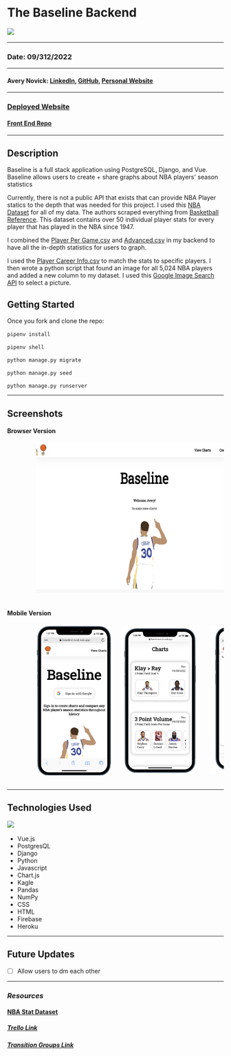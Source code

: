 # The Baseline Backend

<img src="https://cdn.dribbble.com/users/613796/screenshots/4916110/basket_ball_spin.gif" height="300px">

---

### Date: 09/312/2022

---

#### Avery Novick: <a href="https://www.linkedin.com/in/avery-novick/" target="_blank" rel="noreferrer">LinkedIn</a>, <a href="https://github.com/anovick1" target="_blank" rel="noreferrer">GitHub</a>, <a href="averynovick.dev" target="_blank" rel="noreferrer">Personal Website</a>

---

### <a href="https://baselinenovick.web.app/" target="_blank" rel="noreferrer">Deployed Website</a>

#### <a href="https://github.com/anovick1/Baseline" target="_blank" rel="noreferrer">Front End Repo</a>

---

## Description

Baseline is a full stack application using PostgreSQL, Django, and Vue. Baseline allows users to create + share graphs about NBA players' season statistics

Currently, there is not a public API that exists that can provide NBA Player statics to the depth that was needed for this project. I used this [NBA Dataset](https://www.kaggle.com/datasets/sumitrodatta/nba-aba-baa-stats?select=Advanced.csv) for all of my data. The authors scraped everything from [Basketball Reference](https://www.basketball-reference.com/). This dataset contains over 50 individual player stats for every player that has played in the NBA since 1947.

I combined the [Player Per Game.csv](https://www.kaggle.com/datasets/sumitrodatta/nba-aba-baa-stats?select=Player+Per+Game.csv) and [Advanced.csv](https://www.kaggle.com/datasets/sumitrodatta/nba-aba-baa-stats?select=Advanced.csv) in my backend to have all the in-depth statistics for users to graph.

I used the [Player Career Info.csv](https://www.kaggle.com/datasets/sumitrodatta/nba-aba-baa-stats?select=Player+Career+Info.csv) to match the stats to specific players. I then wrote a python script that found an image for all 5,024 NBA players and added a new column to my dataset. I used this [Google Image Search API](https://rapidapi.com/Glavier/api/google-image-search1/) to select a picture.

## Getting Started

Once you fork and clone the repo:

```
pipenv install
```

```
pipenv shell
```

```
python manage.py migrate
```

```
python manage.py seed
```

```
python manage.py runserver
```

---

## Screenshots

#### Browser Version

<div style= "center">
    <pre>
        <img src="./public/images/web_home.png"  height="350">&nbsp;&nbsp;&nbsp;<img src="./public/images/web_view.png" height="350">&nbsp;&nbsp;&nbsp;<img src="./public/images/web_chartdetails.png" height="350">&nbsp;&nbsp;&nbsp;<img src="./public/images/web_create.png" height="350">&nbsp;&nbsp;&nbsp; <img src="./public/images/web_published.png" height="350">&nbsp;&nbsp;&nbsp;
    </pre>
</div>

#### Mobile Version

<div style= "center">
    <pre>
        <img src="./public/images/mobile-home.png"  height="350">&nbsp;&nbsp;&nbsp;<img src="./public/images/mobile-view.png" height="350">&nbsp;&nbsp;&nbsp;<img src="./public/images/mobile-chart.png" height="350">&nbsp;&nbsp;&nbsp;<img src="./public/images/mobile-create.png" height="350">&nbsp;&nbsp;&nbsp;<img src="./public/images/mobile-published.png" height="350">&nbsp;&nbsp;&nbsp;
    </pre>
</div>

---

## Technologies Used

<img style="center" src="https://camo.githubusercontent.com/89b2f60e16036406d95498e6412adaca1cebdfdd4aba014b5c8d5c4afcc46308/68747470733a2f2f692e696d6775722e636f6d2f534138636a73382e706e67"  width="500">

- Vue.js
- PostgresQL
- Django
- Python
- Javascript
- Chart.js
- Kagle
- Pandas
- NumPy
- CSS
- HTML
- Firebase
- Heroku

---

## Future Updates

- [ ] Allow users to dm each other

---

### **_Resources_**

#### [NBA Stat Dataset](https://www.kaggle.com/datasets/sumitrodatta/nba-aba-baa-stats?select=Advanced.csv)

##### [Trello Link](https://trello.com/b/8MOoe2VG/baseline)

##### [Transition Groups Link](https://vuejs.org/guide/built-ins/transition-group.html)
